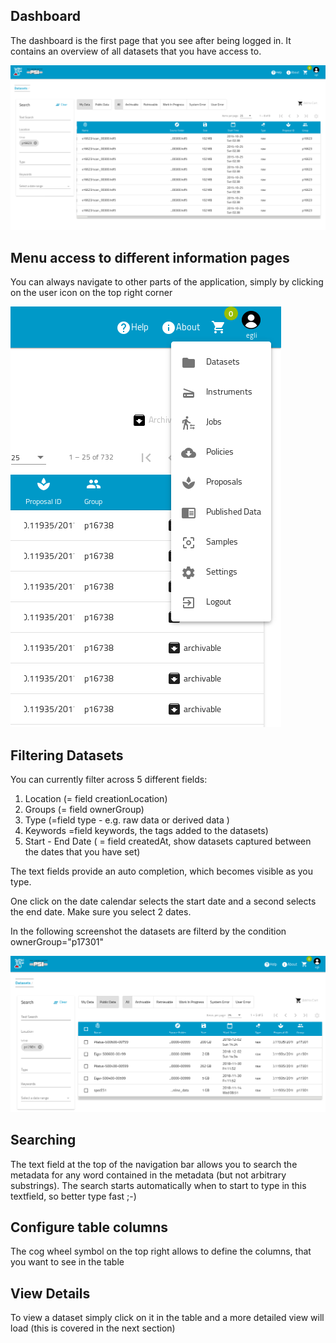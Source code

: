 ## Dashboard

The dashboard is the first page that you see after being logged in. It contains an overview of all datasets that you have access to.

![dashboard](img/dashboard.png)

## Menu access to different information pages

You can always navigate to other parts of the application, simply by clicking on the user icon on the top right corner 

![Overall Menu](img/menu_dropdown.png)

## Filtering Datasets

You can currently filter across 5 different fields:
1. Location (= field creationLocation)
2. Groups (= field ownerGroup)
3. Type (=field type - e.g. raw data or derived data )
4. Keywords  =field keywords, the tags added to the datasets)
5. Start - End Date ( = field createdAt, show datasets captured between the dates that you have set)

The text fields provide an auto completion, which becomes visible as you type. 

One click on the date calendar selects the start date and a second selects the end date. Make sure you select 2 dates.

In the following screenshot the datasets are filterd by the condition ownerGroup="p17301"

![filters](img/dashboard_PSI_pgroup_public.png)


## Searching

The text field at the top of the navigation bar allows you to search the metadata for any word contained in the metadata (but not arbitrary substrings). The search starts automatically when to start to type in this textfield, so better type fast ;-) 

## Configure table columns

The cog wheel symbol on the top right allows to define the columns, that you want to see in the table

## View Details

To view a dataset simply click on it in the table and a more detailed view will load (this is covered in the next section)




